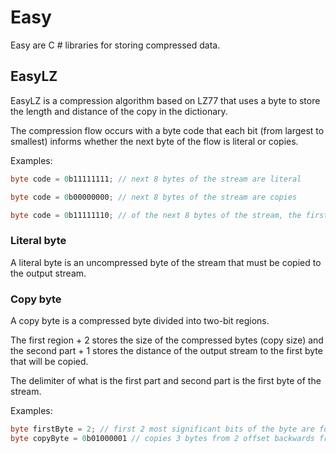 # Easy

Easy are C # libraries for storing compressed data.

## EasyLZ
EasyLZ is a compression algorithm based on LZ77 that uses a byte to store the length and distance of the copy in the dictionary.

The compression flow occurs with a byte code that each bit (from largest to smallest) informs whether the next byte of the flow is literal or copies.

Examples:
```csharp
byte code = 0b11111111; // next 8 bytes of the stream are literal
```

```csharp
byte code = 0b00000000; // next 8 bytes of the stream are copies
```

```csharp
byte code = 0b11111110; // of the next 8 bytes of the stream, the first 7 are literal and the last is a copy
```

### Literal byte
A literal byte is an uncompressed byte of the stream that must be copied to the output stream.

### Copy byte
A copy byte is a compressed byte divided into two-bit regions.

The first region + 2 stores the size of the compressed bytes (copy size) and the second part + 1 stores the distance of the output stream to the first byte that will be copied.

The delimiter of what is the first part and second part is the first byte of the stream.

Examples:
```csharp
byte firstByte = 2; // first 2 most significant bits of the byte are for length and the other 6 bits for offset
byte copyByte = 0b01000001 // copies 3 bytes from 2 offset backwards from the current output stream to the output stream
